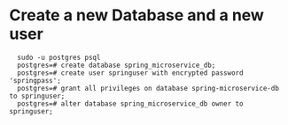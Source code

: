 # Create a new Database and a new user

      sudo -u postgres psql
      postgres=# create database spring_microservice_db;
      postgres=# create user springuser with encrypted password 'springpass';
      postgres=# grant all privileges on database spring-microservice-db to springuser;
      postgres=# alter database spring_microservice_db owner to springuser;


